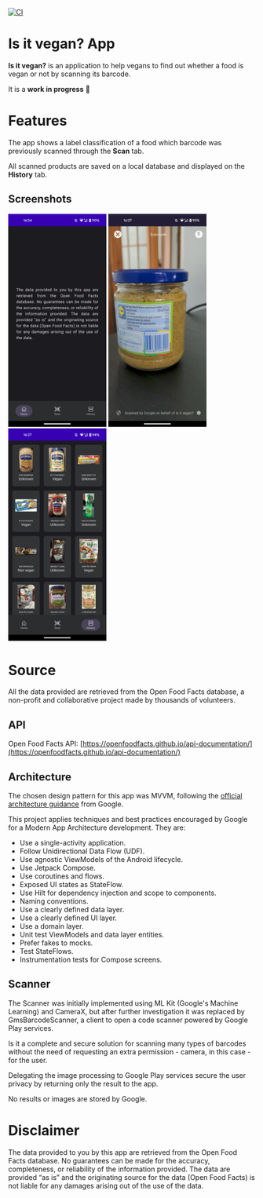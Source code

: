 [![CI](https://github.com/anavarani/Is_it_vegan/actions/workflows/android.yml/badge.svg)](https://github.com/anavarani/Is_it_vegan/actions/workflows/android.yml)

Is it vegan? App
================

**Is it vegan?** is an application to help vegans to find out whether a food is vegan or not by scanning its barcode.

It is a **work in progress** 🚧

# Features

The app shows a label classification of a food which barcode was previously scanned through the **Scan** tab.

All scanned products are saved on a local database and displayed on the **History** tab. 

## Screenshots

<img src="docs/images/tab_home_screenshot.png" width="200" /> <img src="docs/images/tab_scan_screenshot.png" width="200" /> <img src="docs/images/tab_history_screenshot.png" width="200" />

# Source

All the data provided are retrieved from the Open Food Facts database, a non-profit and collaborative project made by thousands of volunteers.

## API

Open Food Facts API: [https://openfoodfacts.github.io/api-documentation/](https://openfoodfacts.github.io/api-documentation/)

## Architecture

The chosen design pattern for this app was MVVM, following the [official architecture guidance](https://developer.android.com/topic/architecture) from Google.

This project applies techniques and best practices encouraged by Google for a Modern App Architecture development. They are:

- Use a single-activity application.
- Follow Unidirectional Data Flow (UDF).
- Use agnostic ViewModels of the Android lifecycle.
- Use Jetpack Compose.
- Use coroutines and flows.
- Exposed UI states as StateFlow.
- Use Hilt for dependency injection and scope to components.
- Naming conventions.
- Use a clearly defined data layer.
- Use a clearly defined UI layer.
- Use a domain layer.
- Unit test ViewModels and data layer entities.
- Prefer fakes to mocks.
- Test StateFlows.
- Instrumentation tests for Compose screens.

## Scanner

The Scanner was initially implemented using ML Kit (Google's Machine Learning) and CameraX, but after further investigation it was replaced by GmsBarcodeScanner, a client to open a code scanner powered by Google Play services.

Is it a complete and secure solution for scanning many types of barcodes without the need of requesting an extra permission - camera, in this case - for the user.

Delegating the image processing to Google Play services secure the user privacy by returning only the result to the app.

No results or images are stored by Google.

# Disclaimer

The data provided to you by this app are retrieved from the Open Food Facts database. No guarantees can be made for the accuracy, completeness, or reliability of the information provided. The data are provided “as is” and the originating source for the data (Open Food Facts) is not liable for any damages arising out of the use of the data.

